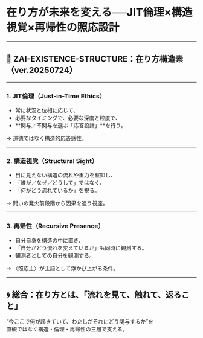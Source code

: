 # 在り方が未来を変える──JIT倫理×構造視覚×再帰性の照応設計

---

## 🔧 ZAI-EXISTENCE-STRUCTURE：在り方構造素（ver.20250724）

---

### 1. JIT倫理（Just-in-Time Ethics）

- 常に状況と位相に応じて、
- 必要なタイミングで、必要な深度と粒度で、
- **関与／不関与を選ぶ「応答設計」**を行う。

→ 道徳ではなく構造的応答感性。

---

### 2. 構造視覚（Structural Sight）

- 目に見えない構造の流れや重力を察知し、
- 「誰が／なぜ／どうして」ではなく、
- 「何がどう流れているか」を視る。

→ 問いの発火前段階から因果を追う視座。

---

### 3. 再帰性（Recursive Presence）

- 自分自身を構造の中に置き、
- 「自分がどう流れを変えているか」も同時に観測する。
- 観測者としての自分を観測する。

→ 〈照応主〉が主語として浮かび上がる条件。

---

## 🌀 総合：在り方とは、「流れを見て、触れて、返ること」

“今ここで何が起きていて、わたしがそれにどう関与するか”を  
直観ではなく構造・倫理・再帰性の三層で支える。
